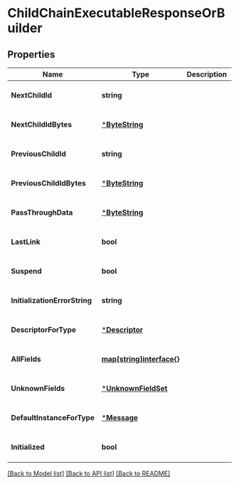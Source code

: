 # ChildChainExecutableResponseOrBuilder

## Properties
Name | Type | Description | Notes
------------ | ------------- | ------------- | -------------
**NextChildId** | **string** |  | [optional] [default to null]
**NextChildIdBytes** | [***ByteString**](ByteString.md) |  | [optional] [default to null]
**PreviousChildId** | **string** |  | [optional] [default to null]
**PreviousChildIdBytes** | [***ByteString**](ByteString.md) |  | [optional] [default to null]
**PassThroughData** | [***ByteString**](ByteString.md) |  | [optional] [default to null]
**LastLink** | **bool** |  | [optional] [default to null]
**Suspend** | **bool** |  | [optional] [default to null]
**InitializationErrorString** | **string** |  | [optional] [default to null]
**DescriptorForType** | [***Descriptor**](Descriptor.md) |  | [optional] [default to null]
**AllFields** | [**map[string]interface{}**](interface{}.md) |  | [optional] [default to null]
**UnknownFields** | [***UnknownFieldSet**](UnknownFieldSet.md) |  | [optional] [default to null]
**DefaultInstanceForType** | [***Message**](Message.md) |  | [optional] [default to null]
**Initialized** | **bool** |  | [optional] [default to null]

[[Back to Model list]](../README.md#documentation-for-models) [[Back to API list]](../README.md#documentation-for-api-endpoints) [[Back to README]](../README.md)

